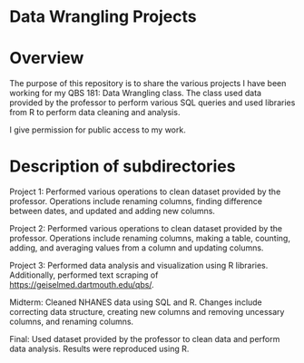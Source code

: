 # Data Wrangling Projects

# Overview

The purpose of this repository is to share the various projects I have been working for my QBS 181: Data Wrangling class. The class used data provided by the professor to perform various SQL queries and used libraries from R to perform data cleaning and analysis. 

I give permission for public access to my work. 

# Description of subdirectories

 Project 1: Performed various operations to clean dataset provided by the professor. Operations include renaming columns, finding  difference between dates, and updated and adding new columns. 
 
 Project 2: Performed various operations to clean dataset provided by the professor. Operations include renaming columns, making a table, counting, adding, and averaging values from a column and updating columns. 
 
 Project 3: Performed data analysis and visualization using R libraries. Additionally, performed text scraping of https://geiselmed.dartmouth.edu/qbs/.  
 
 Midterm: Cleaned NHANES data using SQL and R. Changes include correcting data structure, creating new columns and removing uncessary columns, and renaming columns. 
 
 Final: Used dataset provided by the professor to clean data and perform data analysis. Results were reproduced using R. 
